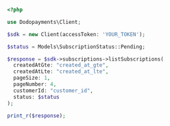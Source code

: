 ```php
<?php

use Dodopayments\Client;

$sdk = new Client(accessToken: 'YOUR_TOKEN');

$status = Models\SubscriptionStatus::Pending;

$response = $sdk->subscriptions->listSubscriptions(
  createdAtGte: "created_at_gte",
  createdAtLte: "created_at_lte",
  pageSize: 1,
  pageNumber: 4,
  customerId: "customer_id",
  status: $status
);

print_r($response);

```


<!-- This file was generated by liblab | https://liblab.com/ -->